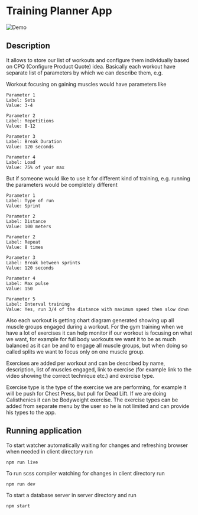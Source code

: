 # Training Planner App

![Demo](https://media.giphy.com/media/t5YBFtspIL8bZTcM52/giphy.gif)

## Description

It allows to store our list of workouts and configure them individually based on CPQ (Configure Product Quote) idea. Basically each workout have separate list of parameters by which we can describe them, e.g.

Workout focusing on gaining muscles would have parameters like

```
Parameter 1
Label: Sets
Value: 3-4
```

```
Parameter 2
Label: Repetitions
Value: 8-12
```

```
Parameter 3
Label: Break Duration
Value: 120 seconds
```

```
Parameter 4
Label: Load
Value: 75% of your max
```

But if someone would like to use it for different kind of training, e.g. running the parameters would be completely different

```
Parameter 1
Label: Type of run
Value: Sprint
```

```
Parameter 2
Label: Distance
Value: 100 meters
```

```
Parameter 2
Label: Repeat
Value: 8 times
```

```
Parameter 3
Label: Break between sprints
Value: 120 seconds
```

```
Parameter 4
Label: Max pulse
Value: 150
```

```
Parameter 5
Label: Interval training
Value: Yes, run 3/4 of the distance with maximum speed then slow down
```

Also each workout is getting chart diagram generated showing up all muscle groups engaged during a workout. For the gym training when we have a lot of exercises it can help monitor if our workout is focusing on what we want, for example for full body workouts we want it to be as much balanced as it can be and to engage all muscle groups, but when doing so called splits we want to focus only on one muscle group.

Exercises are added per workout and can be described by name, description, list of muscles engaged, link to exercise (for example link to the video showing the correct technique etc.) and exercise type. 

Exercise type is the type of the exercise we are performing, for example it will be push for Chest Press, but pull for Dead Lift. If we are doing Calisthenics it can be Bodyweight exercise. The exercise types can be added from separate menu by the user so he is not limited and can provide his types to the app.



## Running application

To start watcher automatically waiting for changes and refreshing browser when needed in client directory run
```
npm run live
```
To run scss compiler watching for changes in client directory run
```
npm run dev
```
To start a database server in server directory and run
```
npm start
```
